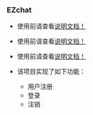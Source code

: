 ### EZchat
- 使用前请查看[说明文档！](https://github.com/lancibe/EZchat/blob/master/EZchat/%E8%AF%B4%E6%98%8E%E6%96%87%E6%A1%A3.txt)
- 使用前请查看[说明文档！](https://github.com/lancibe/EZchat/blob/master/EZchat/%E8%AF%B4%E6%98%8E%E6%96%87%E6%A1%A3.txt)
- 使用前请查看[说明文档！](https://github.com/lancibe/EZchat/blob/master/EZchat/%E8%AF%B4%E6%98%8E%E6%96%87%E6%A1%A3.txt)

- 该项目实现了如下功能：
    - 用户注册
    - 登录
    - 注销
    